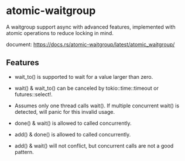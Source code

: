 # atomic-waitgroup

A waitgroup support async with advanced features,
implemented with atomic operations to reduce locking in mind.

document: <https://docs.rs/atomic-waitgroup/latest/atomic_waitgroup/>

## Features

* wait_to() is supported to wait for a value larger than zero.

* wait() & wait_to() can be canceled by tokio::time::timeout or futures::select!.

* Assumes only one thread calls wait(). If multiple concurrent wait() is detected,
will panic for this invalid usage.

* done() & wait() is allowed to called concurrently.

* add() & done() is allowed to called concurrently.

* add() & wait() will not conflict, but concurrent calls are not a good pattern.
